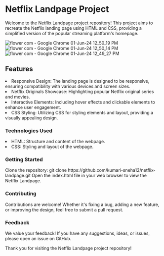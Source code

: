 
<h1>Netflix Landpage Project</h1>
Welcome to the Netflix Landpage project repository! This project aims to recreate the Netflix landing page using HTML and CSS, providing a simplified version of the popular streaming platform's homepage.

![flower com - Google Chrome 01-Jun-24 12_50_19 PM](https://github.com/kumari-sneha12/netflix/assets/144013280/7eabd163-d504-4619-8439-6931413a0840)
![flower com - Google Chrome 01-Jun-24 12_50_14 PM](https://github.com/kumari-sneha12/netflix/assets/144013280/ec90d30d-e8f8-49c0-912e-d31ae412043c)
![flower com - Google Chrome 01-Jun-24 12_49_27 PM](https://github.com/kumari-sneha12/netflix/assets/144013280/58ac02a9-f884-4cff-a8ed-14dc59b96948)
<h2>Features</h2>
<li>Responsive Design: The landing page is designed to be responsive, ensuring compatibility with various devices and screen sizes.
<li>Netflix Originals Showcase: Highlighting popular Netflix original series and movies.
<li>Interactive Elements: Including hover effects and clickable elements to enhance user engagement.
<li>CSS Styling: Utilizing CSS for styling elements and layout, providing a visually appealing design.
<h3>Technologies Used</h3>
<li>HTML: Structure and content of the webpage.
<li>CSS: Styling and layout of the webpage.
<h3>Getting Started</h3>
Clone the repository: git clone https://github.com/kumari-sneha12/netflix-landpage.git
Open the index.html file in your web browser to view the Netflix Landpage.
<h3>Contributing</h3>
Contributions are welcome! Whether it's fixing a bug, adding a new feature, or improving the design, feel free to submit a pull request.

<h3>Feedback</h3>
We value your feedback! If you have any suggestions, ideas, or issues, please open an issue on GitHub.



Thank you for visiting the Netflix Landpage project repository!
